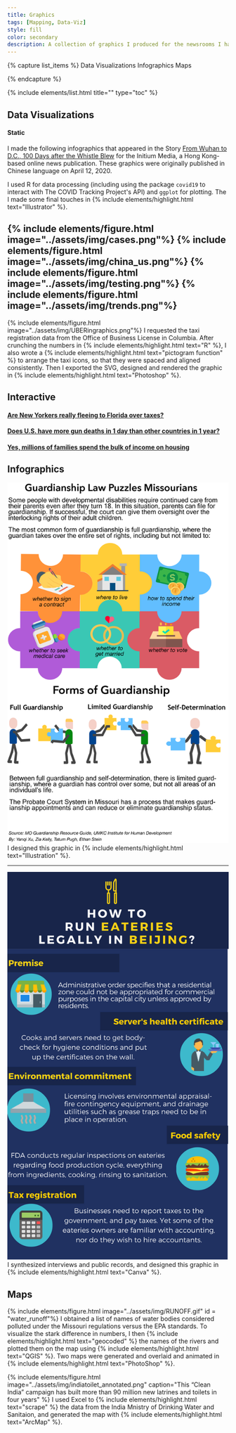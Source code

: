 ```yaml
---
title: Graphics
tags: [Mapping, Data-Viz]
style: fill
color: secondary
description: A collection of graphics I produced for the newsrooms I have been part of.
---
```

{% capture list_items %}
Data Visualizations
Infographics
Maps

{% endcapture %}

{% include elements/list.html title="" type="toc" %}

## Data Visualizations

#### Static

I made the following infographics that appeared in the Story [From Wuhan to D.C., 100 Days after the Whistle Blew](https://theinitium.com/article/20200413-international-from-wuhan-to-washington-the-united-states-covid19/) for the Initium Media, a Hong Kong-based online news publication. These graphics were originally published in Chinese language on April 12, 2020.

I used R for data processing (including using the package `covid19` to interact with The COVID Tracking Project's API) and `ggplot` for plotting. The I made some final touches in {% include elements/highlight.html text="Illustrator" %}.

{% include elements/figure.html image="../assets/img/cases.png"%}
{% include elements/figure.html image="../assets/img/china_us.png"%}
{% include elements/figure.html image="../assets/img/testing.png"%}
{% include elements/figure.html image="../assets/img/trends.png"%}
---
{% include elements/figure.html image="../assets/img/UBERingraphics.png"%}
I requested the taxi registration data from the Office of Business License in Columbia. After crunching the numbers in {% include elements/highlight.html text="R" %}, I also wrote a {% include elements/highlight.html text="pictogram function" %} to arrange the taxi icons, so that they were spaced and aligned consistently. Then I exported the SVG, designed and rendered the graphic in {% include elements/highlight.html text="Photoshop" %}.

## Interactive
#### [Are New Yorkers really fleeing to Florida over taxes?](https://www.politifact.com/florida/article/2019/mar/29/are-new-yorkers-really-fleeing-florida-over-taxes/)
<div class="infogram-embed" data-id="cd97d67e-8395-4836-bd31-e40ae05667e4" data-type="interactive" data-title="Moving to Florida"></div><script>!function(e,i,n,s){var t="InfogramEmbeds",d=e.getElementsByTagName("script")[0];if(window[t]&&window[t].initialized)window[t].process&&window[t].process();else if(!e.getElementById(n)){var o=e.createElement("script");o.async=1,o.id=n,o.src="https://e.infogram.com/js/dist/embed-loader-min.js",d.parentNode.insertBefore(o,d)}}(document,0,"infogram-async");</script>

#### [Does U.S. have more gun deaths in 1 day than other countries in 1 year?](https://www.politifact.com/truth-o-meter/statements/2019/feb/14/jerrold-nadler/does-us-have-more-gun-deaths-1-day-other-countries/)
<div class="infogram-embed" data-id="ffd6e2a5-8e4d-49ed-b2e0-d9ee09b02db0" data-type="interactive" data-title="Gun deaths in industrialized countries"></div><script>!function(e,i,n,s){var t="InfogramEmbeds",d=e.getElementsByTagName("script")[0];if(window[t]&&window[t].initialized)window[t].process&&window[t].process();else if(!e.getElementById(n)){var o=e.createElement("script");o.async=1,o.id=n,o.src="https://e.infogram.com/js/dist/embed-loader-min.js",d.parentNode.insertBefore(o,d)}}(document,0,"infogram-async");</script>

#### [Yes, millions of families spend the bulk of income on housing](https://www.politifact.com/truth-o-meter/statements/2019/may/02/bernie-sanders/yes-millions-families-spend-bulk-income-housing/)

<div class="infogram-embed" data-id="dd272a81-ac0f-44ff-aa1b-19f6992b83d2" data-type="interactive" data-title="Housing Burden"></div><script>!function(e,i,n,s){var t="InfogramEmbeds",d=e.getElementsByTagName("script")[0];if(window[t]&&window[t].initialized)window[t].process&&window[t].process();else if(!e.getElementById(n)){var o=e.createElement("script");o.async=1,o.id=n,o.src="https://e.infogram.com/js/dist/embed-loader-min.js",d.parentNode.insertBefore(o,d)}}(document,0,"infogram-async");</script>


## Infographics

![preview](../assets/img/DISABILITYDECISIONS.png)
I designed this graphic in {% include elements/highlight.html text="Illustration" %}.

---
![preview](../assets/img/TRANSFORMING_graphic.PNG)
I synthesized interviews and public records, and designed this graphic in {% include elements/highlight.html text="Canva" %}.

## Maps
{% include elements/figure.html image="../assets/img/RUNOFF.gif" id = "water_runoff"%}
I obtained a list of names of water bodies considered polluted under the Missouri regulations versus the EPA standards. To visualize the stark difference in numbers, I then {% include elements/highlight.html text="geocoded" %} the names of the rivers and plotted them on the map using {% include elements/highlight.html text="QGIS" %}. Two maps were generated and overlaid and animated in {% include elements/highlight.html text="PhotoShop" %}. 

{% include elements/figure.html image="../assets/img/indiatoilet_annotated.png" caption="This “Clean India” campaign has built more than 90 million new latrines and toilets in four years" %}
I used Excel to {% include elements/highlight.html text="scrape" %} the data from the India Mnistry of Drinking Water and Sanitaion, and generated the map with {% include elements/highlight.html text="ArcMap" %}.

